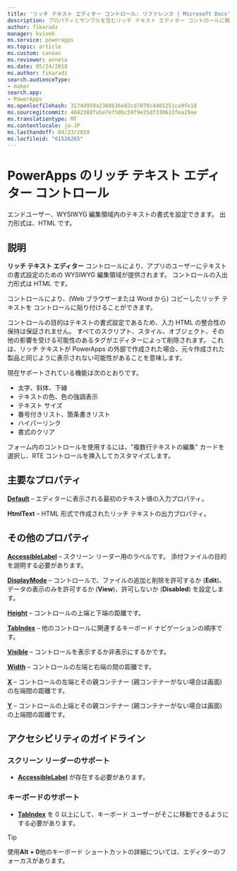 ```yaml
---
title: 'リッチ テキスト エディター コントロール: リファレンス | Microsoft Docs'
description: プロパティとサンプルを含むリッチ テキスト エディター コントロールに関する情報
author: fikaradz
manager: kvivek
ms.service: powerapps
ms.topic: article
ms.custom: canvas
ms.reviewer: anneta
ms.date: 05/24/2018
ms.author: fikaradz
search.audienceType:
- maker
search.app:
- PowerApps
ms.openlocfilehash: 3174d959a2360b36e82cd7070c4401251ca9fe18
ms.sourcegitcommit: 4042388fa5e7ef50bc59f9e35df330613fea29ae
ms.translationtype: MT
ms.contentlocale: ja-JP
ms.lasthandoff: 04/23/2019
ms.locfileid: "61526265"
---
```

# <a name="rich-text-editor-control-in-powerapps"></a>PowerApps のリッチ テキスト エディター コントロール
エンドユーザー、WYSIWYG 編集領域内のテキストの書式を設定できます。  出力形式は、HTML です。

## <a name="description"></a>説明
**リッチ テキスト エディター** コントロールにより、アプリのユーザーにテキストの書式設定のための WYSIWYG 編集領域が提供されます。  コントロールの入出力形式は HTML です。

コントロールにより、(Web ブラウザーまたは Word から) コピーしたリッチ テキストを コントロールに貼り付けることができます。  

コントロールの目的はテキストの書式設定であるため、入力 HTML の整合性の保持は保証されません。  すべてのスクリプト、スタイル、オブジェクト、その他の影響を受ける可能性のあるタグがエディターによって削除されます。  これは、リッチ テキストが PowerApps の外部で作成された場合、元々作成された製品と同じように表示されない可能性があることを意味します。

現在サポートされている機能は次のとおりです。
- 太字、斜体、下線
- テキストの色、色の強調表示
- テキスト サイズ
- 番号付きリスト、箇条書きリスト
- ハイパーリンク
- 書式のクリア

フォーム内のコントロールを使用するには、"複数行テキストの編集" カードを選択し、RTE コントロールを挿入してカスタマイズします。

## <a name="key-properties"></a>主要なプロパティ
**[Default](properties-core.md)** – エディターに表示される最初のテキスト値の入力プロパティ。

**HtmlText** – HTML 形式で作成されたリッチ テキストの出力プロパティ。


## <a name="additional-properties"></a>その他のプロパティ
**[AccessibleLabel](properties-accessibility.md)** – スクリーン リーダー用のラベルです。 添付ファイルの目的を説明する必要があります。

**[DisplayMode](properties-core.md)** – コントロールで、ファイルの追加と削除を許可するか (**Edit**)、データの表示のみを許可するか (**View**)、許可しないか (**Disabled**) を設定します。

**[Height](properties-size-location.md)** – コントロールの上端と下端の距離です。

**[TabIndex](properties-accessibility.md)** – 他のコントロールに関連するキーボード ナビゲーションの順序です。

**[Visible](properties-core.md)** – コントロールを表示するか非表示にするかです。

**[Width](properties-size-location.md)** – コントロールの左端と右端の間の距離です。

**[X](properties-size-location.md)** – コントロールの左端とその親コンテナー (親コンテナーがない場合は画面) の左端間の距離です。

**[Y](properties-size-location.md)** – コントロールの上端とその親コンテナー (親コンテナーがない場合は画面) の上端間の距離です。


## <a name="accessibility-guidelines"></a>アクセシビリティのガイドライン
### <a name="screen-reader-support"></a>スクリーン リーダーのサポート
* **[AccessibleLabel](properties-accessibility.md)** が存在する必要があります。

### <a name="keyboard-support"></a>キーボードのサポート
* **[TabIndex](properties-accessibility.md)** を 0 以上にして、キーボード ユーザーがそこに移動できるようにする必要があります。

> [!TIP]
> 使用**Alt + 0**他のキーボード ショートカットの詳細については、エディターのフォーカスがあります。